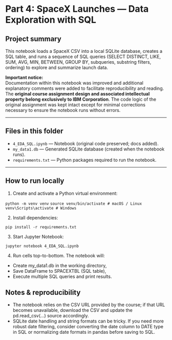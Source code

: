 # Part 4: SpaceX Launches — Data Exploration with SQL

## Project summary  
This notebook loads a SpaceX CSV into a local SQLite database, creates a SQL table, and runs a sequence of SQL queries (SELECT DISTINCT, LIKE, SUM, AVG, MIN, BETWEEN, GROUP BY, subqueries, substring filters, ordering) to explore and summarize launch data.

**Important notice:**  
Documentation within this notebook was improved and additional explanatory comments were added to facilitate reproducibility and reading. The **original course assignment design and associated intellectual property belong exclusively to IBM Corporation**. The code logic of the original assignment was kept intact except for minimal corrections necessary to ensure the notebook runs without errors.

---

## Files in this folder
- `4_EDA_SQL.ipynb` — Notebook (original code preserved; docs added).  
- `my_data1.db` — Generated SQLite database (created when the notebook runs).  
- `requirements.txt` — Python packages required to run the notebook.

---

## How to run locally

1. Create and activate a Python virtual environment:

`python -m venv venv`
`source venv/bin/activate # macOS / Linux`
`venv\Scripts\activate # Windows`

2. Install dependencies:

`pip install -r requirements.txt`

3. Start Jupyter Notebook:

`jupyter notebook 4_EDA_SQL.ipynb`

4. Run cells top-to-bottom. The notebook will:
   
* Create my_data1.db in the working directory,
* Save DataFrame to SPACEXTBL (SQL table),
* Execute multiple SQL queries and print results.

## Notes & reproducibility

- The notebook relies on the CSV URL provided by the course; if that URL becomes unavailable, download the CSV and update the pd.read_csv(...) source accordingly.
- SQLite date handling and string formats can be tricky. If you need more robust date filtering, consider converting the date column to DATE type in SQL or normalizing date formats in pandas before saving to SQL.
